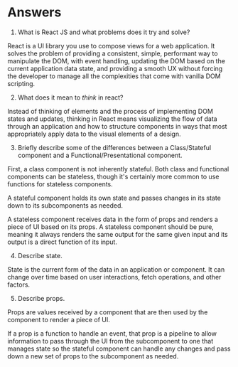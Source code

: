 # Answers

1. What is React JS and what problems does it try and solve?

React is a UI library you use to compose views for a web application. It solves the problem of providing a consistent, simple, performant way to manipulate the DOM, with event handling, updating the DOM based on the current application data state, and providing a smooth UX without forcing the developer to manage all the complexities that come with vanilla DOM scripting.

2. What does it mean to _think_ in react?

Instead of thinking of elements and the process of implementing DOM states and updates, thinking in React means visualizing the flow of data through an application and how to structure components in ways that most appropriately apply data to the visual elements of a design.

3. Briefly describe some of the differences between a Class/Stateful component and a Functional/Presentational component.

First, a class component is not inherently stateful. Both class and functional components can be stateless, though it's certainly more common to use functions for stateless components.

A stateful component holds its own state and passes changes in its state down to its subcomponents as needed.

A stateless component receives data in the form of props and renders a piece of UI based on its props. A stateless component should be pure, meaning it always renders the same output for the same given input and its output is a direct function of its input.

4. Describe state.

State is the current form of the data in an application or component. It can change over time based on user interactions, fetch operations, and other factors.

5. Describe props.

Props are values received by a component that are then used by the component to render a piece of UI.

If a prop is a function to handle an event, that prop is a pipeline to allow information to pass through the UI from the subcomponent to one that manages state so the stateful component can handle any changes and pass down a new set of props to the subcomponent as needed.
